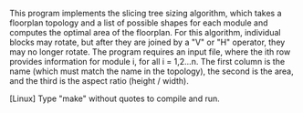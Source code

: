 This program implements the slicing tree sizing algorithm, which takes a floorplan topology and a list of possible shapes for each module and computes the optimal area of the floorplan. For this algorithm, individual blocks may rotate, but after they are joined by a "V" or "H" operator, they may no longer rotate. 
The program requires an input file, where the ith row provides information for module i, for all i = 1,2...n. The first column is the name (which must match the name in the topology), the second is the area, and the third is the aspect ratio (height / width).

[Linux]
Type "make" without quotes to compile and run.
